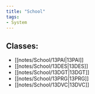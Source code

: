 ```yaml
---
title: "School"
tags:
- System
---
```

## Classes:
- [[notes/School/13PAI|13PAI]]
- [[notes/School/13DES|13DES]]
- [[notes/School/13DGT|13DGT]]
- [[notes/School/13PRG|13PRG]]
- [[notes/School/13DVC|13DVC]]